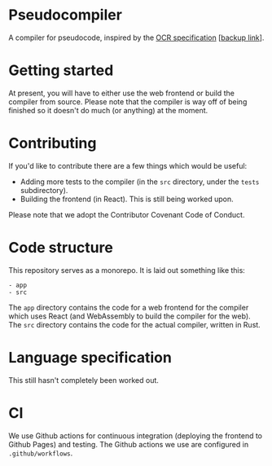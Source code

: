 # Pseudocompiler
A compiler for pseudocode, inspired by the [OCR specification](https://www.ocr.org.uk/Images/202654-pseudocode-guide.pdf) [[backup link](https://web.archive.org/web/20200118155656/https://www.ocr.org.uk/Images/202654-pseudocode-guide.pdf)].

# Getting started
At present, you will have to either use the web frontend or build the compiler from source. Please note that the compiler is way off of being finished so it doesn't do much (or anything) at the moment.

# Contributing
If you'd like to contribute there are a few things which would be useful:
* Adding more tests to the compiler (in the `src` directory, under the `tests` subdirectory).
* Building the frontend (in React). This is still being worked upon.

Please note that we adopt the Contributor Covenant Code of Conduct. 

# Code structure
This repository serves as a monorepo. It is laid out something like this:
```
- app
- src
```
The `app` directory contains the code for a web frontend for the compiler which uses React (and WebAssembly to build the compiler for the web).
The `src` directory contains the code for the actual compiler, written in Rust.

# Language specification
This still hasn't completely been worked out. 

# CI
We use Github actions for continuous integration (deploying the frontend to Github Pages) and testing. The Github actions we use are configured in `.github/workflows`. 